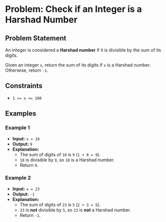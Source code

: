 # Problem: Check if an Integer is a Harshad Number

## Problem Statement
An integer is considered a **Harshad number** if it is divisible by the sum of its digits.  

Given an integer `x`, return the sum of its digits if `x` is a Harshad number. Otherwise, return `-1`.

## Constraints
- `1 <= x <= 100`

## Examples

### Example 1
- **Input:** `x = 18`
- **Output:** `9`
- **Explanation:**  
  - The sum of digits of `18` is `9` (`1 + 8 = 9`).
  - `18` is divisible by `9`, so `18` is a Harshad number.
  - Return `9`.

### Example 2
- **Input:** `x = 23`
- **Output:** `-1`
- **Explanation:**  
  - The sum of digits of `23` is `5` (`2 + 3 = 5`).
  - `23` is **not** divisible by `5`, so `23` is **not** a Harshad number.
  - Return `-1`.

